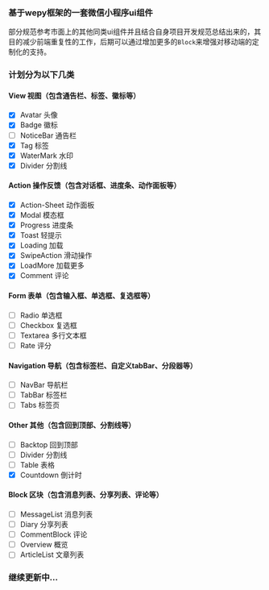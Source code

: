 ### 基于wepy框架的一套微信小程序ui组件

部分规范参考市面上的其他同类ui组件并且结合自身项目开发规范总结出来的，其目的减少前端重复性的工作，后期可以通过增加更多的`Block`来增强对移动端的定制化的支持。

### 计划分为以下几类

#### View 视图（包含通告栏、标签、徽标等）

- [x] Avatar 头像
- [x] Badge 徽标
- [ ] NoticeBar 通告栏
- [x] Tag 标签
- [x] WaterMark 水印
- [x] Divider 分割线

#### Action 操作反馈（包含对话框、进度条、动作面板等）

- [x] Action-Sheet 动作面板
- [x] Modal 模态框
- [x] Progress 进度条
- [x] Toast 轻提示
- [x] Loading 加载
- [x] SwipeAction 滑动操作
- [x] LoadMore 加载更多
- [x] Comment 评论

#### Form 表单（包含输入框、单选框、复选框等）

- [ ] Radio 单选框
- [ ] Checkbox 复选框
- [ ] Textarea 多行文本框
- [ ] Rate 评分

#### Navigation 导航（包含标签栏、自定义tabBar、分段器等）

- [ ] NavBar 导航栏
- [ ] TabBar 标签栏
- [ ] Tabs 标签页

#### Other 其他（包含回到顶部、分割线等）

- [ ] Backtop 回到顶部
- [ ] Divider 分割线
- [ ] Table 表格
- [x] Countdown 倒计时

#### Block 区块（包含消息列表、分享列表、评论等）

- [ ] MessageList 消息列表
- [ ] Diary 分享列表
- [ ] CommentBlock 评论
- [ ] Overview 概览
- [ ] ArticleList 文章列表

### 继续更新中...